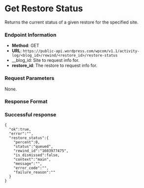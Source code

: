 # Get Restore Status

Returns the current status of a given restore for the specified site.

### Endpoint Information

- __Method__: GET
- __URL__: `https://public-api.wordpress.com/wpcom/v1.1/activity-log/<blog_id>/rewind/<restore_id>/restore-status`
- __blog_id: Site to request info for.
- __restore_id__: The restore to request info for.

### Request Parameters

None.

### Response Format



### Successful response

```
{
  "ok":true,
  "error":"",
  "restore_status":{
    "percent":0,
    "status":"queued",
    "rewind_id":"1603977475",
    "is_dismissed":false,
    "context":"main",
    "message":"",
    "error_code":"",
    "failure_reason":""
  }
}
```
